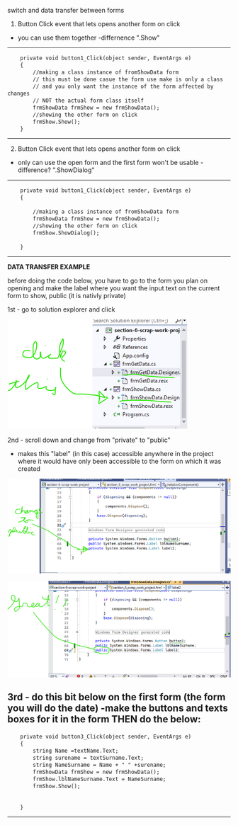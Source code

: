 switch and data transfer between forms



1. Button Click event that lets opens another form on click
- you can use them together
-differnence ".Show"
--------------------------------------------------------------------
        private void button1_Click(object sender, EventArgs e)
        {
            //making a class instance of fromShowData form
            // this must be done casue the form use make is only a class
            // and you only want the instance of the form affected by changes
            // NOT the actual form class itself
            frmShowData frmShow = new frmShowData();
            //showing the other form on click
            frmShow.Show();
        }
--------------------------------------------------------------------



2. Button Click event that lets opens another form on click
- only can use the open form and the first form won't be usable
-difference? ".ShowDialog"
--------------------------------------------------------------------
        private void button1_Click(object sender, EventArgs e)
        {

            //making a class instance of fromShowData form
            frmShowData frmShow = new frmShowData();
            //showing the other form on click
            frmShow.ShowDialog();

        }
--------------------------------------------------------------------



**DATA TRANSFER EXAMPLE**

before doing the code below, you have to go to the form you plan on opening
and make the label where you want the input text on the current form to show, public (it is nativly private)


1st - go to solution explorer and click


![solExplo](./data-transfer-pictures/solution-explorer-datatransfer.png "solution exploror 1")

2nd - scroll down and change from "private" to "public"
- makes this  "label" (in this case) accessible anywhere in the project where it would have only been accessible to the form on which it was created

![codeView](./data-transfer-pictures/before-changing-to-pub.png "private to public")

![codeView](./data-transfer-pictures/after-changing-to-pub.png "private to public")


3rd - do this bit below on the first form (the form you will do the date)
-make the buttons and texts boxes for it in the form THEN do the below:
--------------------------------------------------------------------


        private void button3_Click(object sender, EventArgs e)
        {
            string Name =textName.Text;
            string surename = textSurname.Text;
            string NameSurname = Name + " " +surename;
            frmShowData frmShow = new frmShowData();
            frmShow.lblNameSurname.Text = NameSurname;
            frmShow.Show();


        }


--------------------------------------------------------------------